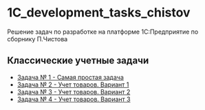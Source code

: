 # 1C_development_tasks_chistov
Решение задач по разработке на платформе 1С:Предприятие по сборнику П.Чистова

## Классические учетные задачи 
* [Задача № 1 - Самая простая задача](https://github.com/EtoZheLamia/1C_development_tasks_chistov/tree/task1)
* [Задача № 2 - Учет товаров. Вариант 1](https://github.com/EtoZheLamia/1C_development_tasks_chistov/tree/task2)
* [Задача № 3 - Учет товаров. Вариант 2](https://github.com/EtoZheLamia/1C_development_tasks_chistov/tree/task3)
* [Задача № 4 - Учет товаров. Вариант 3](https://github.com/EtoZheLamia/1C_development_tasks_chistov/tree/task4)

